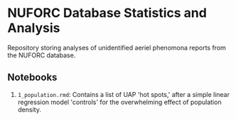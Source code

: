 # NUFORC Database Statistics and Analysis

Repository storing analyses of unidentified aeriel phenomona reports from the NUFORC database.


## Notebooks

1. `1_population.rmd`: Contains a list of UAP 'hot spots,' after a simple linear regression model 'controls' for the overwhelming effect of population density.